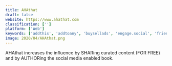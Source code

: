 ```yaml
---
title: AHAthat
draft: false 
website: https://www.ahathat.com
classification: ['']
platform: ['Web']
keywords: ['addthis', 'addtoany', 'buysellads', 'engage.social', 'friendly_faces', 'getspread.it', 'hupso', 'justuno', 'mashshare', 'pluso', 'revcontent', 'saasiter_contacts_importer', 'sharethis', 'shareaholic', 'simple_share_buttons', 'tunnelblick', 'uptolike']
image: 2020/04/AHAthat.png
---
```

AHAthat increases the influence by SHARing curated content (FOR FREE) and by AUTHORing the social media enabled book.